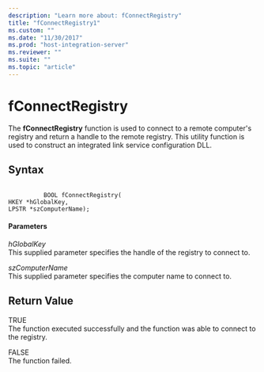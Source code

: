 ```yaml
---
description: "Learn more about: fConnectRegistry"
title: "fConnectRegistry1"
ms.custom: ""
ms.date: "11/30/2017"
ms.prod: "host-integration-server"
ms.reviewer: ""
ms.suite: ""
ms.topic: "article"
---
```

# fConnectRegistry
The **fConnectRegistry** function is used to connect to a remote computer's registry and return a handle to the remote registry. This utility function is used to construct an integrated link service configuration DLL.  
  
## Syntax  
  
```  
  
          BOOL fConnectRegistry(   
HKEY *hGlobalKey,  
LPSTR *szComputerName);  
```  
  
#### Parameters  
 *hGlobalKey*  
 This supplied parameter specifies the handle of the registry to connect to.  
  
 *szComputerName*  
 This supplied parameter specifies the computer name to connect to.  
  
## Return Value  
 TRUE  
 The function executed successfully and the function was able to connect to the registry.  
  
 FALSE  
 The function failed.
